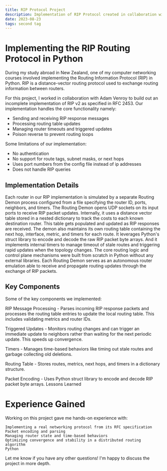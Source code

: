 ```yaml
---
title: RIP Protocol Project
description: Implementation of RIP Protocol created in collaboration with Adam Venroy
date: 2023-08-23
tags: second tag
---
```

# Implementing the RIP Routing Protocol in Python

During my study abroad in New Zealand, one of my computer networking courses involved implementing the Routing Information Protocol (RIP) in Python. RIP is a distance-vector routing protocol used to exchange routing information between routers.

For this project, I worked in collaboration with Adam Venroy to build out an incomplete implementation of RIP v2 as specified in RFC 2453. Our implementation handles the core functionality namely:
- Sending and receiving RIP response messages
- Processing routing table updates
- Managing router timeouts and triggered updates
- Poison reverse to prevent routing loops

Some limitations of our implementation:
- No authentication
- No support for route tags, subnet masks, or next hops
- Uses port numbers from the config file instead of ip addresses
- Does not handle RIP queries

## Implementation Details

Each router in our RIP implementation is simulated by a separate Routing Demon process configured from a file specifying the router ID, ports, neighbors, and timers. The Routing Demon opens UDP sockets on its input ports to receive RIP packet updates. Internally, it uses a distance vector table stored in a nested dictionary to track the costs to each known destination router. This table gets populated and updated as RIP responses are received. The demon also maintains its own routing table containing the next hop, interface, metric, and timers for each route. It leverages Python's struct library to encode and decode the raw RIP packet byte arrays. And it implements internal timers to manage timeout of stale routes and triggering rapid updates when the topology changes. The core routing logic and control plane mechanisms were built from scratch in Python without any external libraries. Each Routing Demon serves as an autonomous router emulation able to receive and propagate routing updates through the exchange of RIP packets.

## Key Components

Some of the key components we implemented:

RIP Message Processing - Parses incoming RIP response packets and processes the routing table entries to update the local routing table. This includes validating metrics and router IDs.

Triggered Updates - Monitors routing changes and can trigger an immediate update to neighbors rather than waiting for the next periodic update. This speeds up convergence.

Timers - Manages time-based behaviors like timing out stale routes and garbage collecting old deletions.

Routing Table - Stores routes, metrics, next hops, and timers in a dictionary structure.

Packet Encoding - Uses Python struct library to encode and decode RIP packet byte arrays.
Lessons Learned

# Experience Gained

Working on this project gave me hands-on experience with:

    Implementing a real networking protocol from its RFC specification
    Packet encoding and parsing
    Managing router state and time-based behaviors
    Optimizing convergence and stability in a distributed routing algorithm
    Python

Let me know if you have any other questions! I'm happy to discuss the project in more depth.
